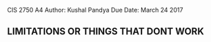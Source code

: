 CIS 2750
A4
Author: Kushal Pandya
Due Date: March 24 2017 


LIMITATIONS OR THINGS THAT DONT WORK
-----------------------

